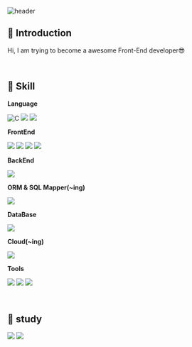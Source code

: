 

<!-- 헤더 -->
![header](https://capsule-render.vercel.app/api?type=waving&color=auto&height=300&section=header&text=Welcome!&fontSize=50&fontColor=FFFFFF&animation=fadeIn&fontAlignY=38&desc=김승현의%20깃%20허브%20저장소에%20오신것을%20환영합니다&descAlignY=55&descAlign=50&descSize=35)


<!--소개-->

## 🤚 Introduction

Hi, I am trying to become a awesome Front-End developer😎

<br/>

 <!--기술스택-->
## 💪 Skill
__Language__
  <p>
   <img alt="C" src ="https://img.shields.io/badge/C-A8B9CC.svg?&style=for-the-badge&logo=C&logoColor=white"/>
   <img src="https://img.shields.io/badge/Java Script-F7DF1E?style=for-the-badge&logo=javascript&logoColor=black"/>
   <img src="https://img.shields.io/badge/Java-007396?style=for-the-badge&logo=java&logoColor=white"/> 
  </p>

**FrontEnd**
  <p>
  <img src="https://img.shields.io/badge/React-61DAFB?style=for-the-badge&logo=React&logoColor=black"/>
      <img src="https://img.shields.io/badge/Java Script-F7DF1E?style=for-the-badge&logo=javascript&logoColor=black"/>
         <img src="https://img.shields.io/badge/HTML5-E34F26?style=for-the-badge&logo=html5&logoColor=white"/>

  <img src="https://img.shields.io/badge/CSS3-1572B6?style=for-the-badge&logo=css3&amp;logoColor=white">       

  </p>
  
**BackEnd**
  <p>

   <img src="https://img.shields.io/badge/node.js-339933?style=for-the-badge&logo=nodedotjs&logoColor=white"/>

  </p>
  
**ORM & SQL Mapper(~ing)**
  <p>
   <img src="https://img.shields.io/badge/mybatis-010101?style=for-the-badge&logo=mybatis&logoColor=white"/>
  </p>
  
**DataBase**
  <p>

   <img src="https://img.shields.io/badge/MySQL-4479A1?style=for-the-badge&logo=mysql&logoColor=white">  
  </p>
  
**Cloud(~ing)**
  <p>
   <img src="https://img.shields.io/badge/Naver Cloud Platform-03C75A?style=for-the-badge&logo=naver&logoColor=white"> 
  </p>

**Tools**
  <p>
<img src="https://img.shields.io/badge/Visual Studio-5C2D91?style=for-the-badge&logo=Visual Studio&amp;logoColor=white">
   <img src="https://img.shields.io/badge/eclipse-2C2255?style=for-the-badge&logo=eclipseide&logoColor=white"/>
   <img src="https://img.shields.io/badge/VS Code-007ACC?style=for-the-badge&logo=VisualStudioCode&logoColor=white"/>
  </p>

<br/>



  <!--study-->
## 📆 study

  <img src="https://github-readme-stats.vercel.app/api?username=seunghyun0522&show_icons=true&theme=onedark"/>
<img src="https://github-readme-stats.vercel.app/api/top-langs/?username=seunghyun0522&layout=compact&theme=onedark"/>
